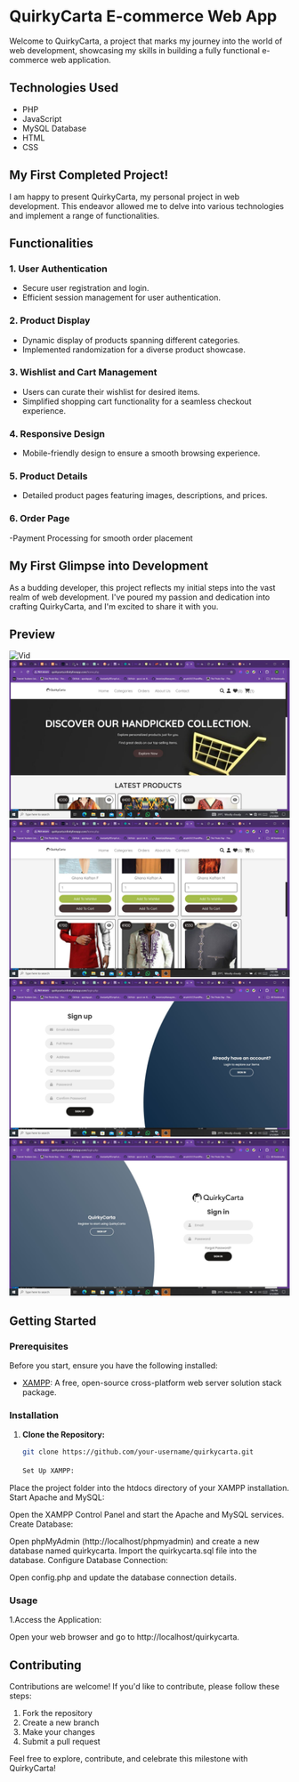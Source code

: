 # QuirkyCarta E-commerce Web App

Welcome to QuirkyCarta, a project that marks my journey into the world of web development, showcasing my skills in building a fully functional e-commerce web application.

## Technologies Used
- PHP
- JavaScript
- MySQL Database
- HTML
- CSS

## My First Completed Project!

I am happy to present QuirkyCarta, my personal project in web development. This endeavor allowed me to delve into various technologies and implement a range of functionalities.

## Functionalities

### 1. User Authentication
   - Secure user registration and login.
   - Efficient session management for user authentication.

### 2. Product Display
   - Dynamic display of products spanning different categories.
   - Implemented randomization for a diverse product showcase.

### 3. Wishlist and Cart Management
   - Users can curate their wishlist for desired items.
   - Simplified shopping cart functionality for a seamless checkout experience.

### 4. Responsive Design
   - Mobile-friendly design to ensure a smooth browsing experience.

### 5. Product Details
   - Detailed product pages featuring images, descriptions, and prices.

### 6. Order Page
   -Payment Processing for smooth order placement

## My First Glimpse into Development

As a budding developer, this project reflects my initial steps into the vast realm of web development. I've poured my passion and dedication into crafting QuirkyCarta, and I'm excited to share it with you.

## Preview

![Vid](https://drive.google.com/file/d/1DHBGYXyF3U5MpgtO5WjKI7ClH7XfGgzK/view?usp=sharing)
![Screenshot 1](preview/screenshot1.JPG)
![Screenshot 2](preview/screenshot2.JPG)
![Screenshot 3](preview/screenshot3.JPG)
![Screenshot 4](preview/Screenshot4.JPG)




## Getting Started

### Prerequisites
Before you start, ensure you have the following installed:

- [XAMPP](https://www.apachefriends.org/index.html): A free, open-source cross-platform web server solution stack package.

### Installation

1. **Clone the Repository:**
   ```bash
   git clone https://github.com/your-username/quirkycarta.git

   Set Up XAMPP:

Place the project folder into the htdocs directory of your XAMPP installation.
Start Apache and MySQL:

Open the XAMPP Control Panel and start the Apache and MySQL services.
Create Database:

Open phpMyAdmin (http://localhost/phpmyadmin) and create a new database named quirkycarta.
Import the quirkycarta.sql file into the database.
Configure Database Connection:

Open config.php and update the database connection details.


### Usage
1.Access the Application:

Open your web browser and go to http://localhost/quirkycarta.

## Contributing
Contributions are welcome! If you'd like to contribute, please follow these steps:
1. Fork the repository
2. Create a new branch
3. Make your changes
4. Submit a pull request





Feel free to explore, contribute, and celebrate this milestone with QuirkyCarta!
